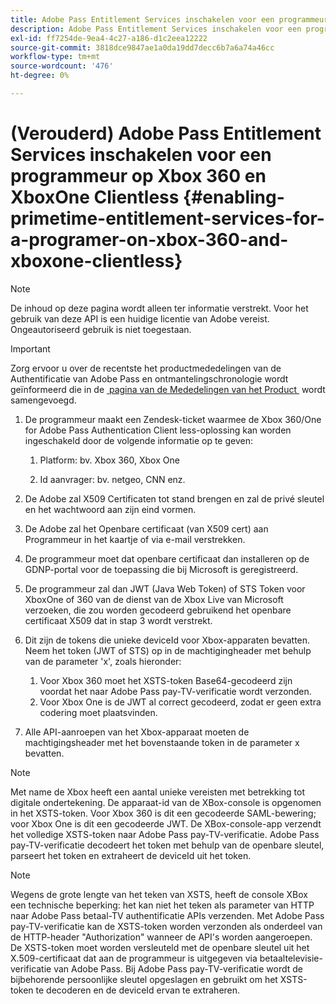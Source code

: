 ```yaml
---
title: Adobe Pass Entitlement Services inschakelen voor een programmeur op Xbox 360 en XboxOne-client
description: Adobe Pass Entitlement Services inschakelen voor een programmeur op Xbox 360 en XboxOne-client
exl-id: ff7254de-9ea4-4c27-a186-d1c2eea12222
source-git-commit: 3818dce9847ae1a0da19dd7decc6b7a6a74a46cc
workflow-type: tm+mt
source-wordcount: '476'
ht-degree: 0%

---
```


# (Verouderd) Adobe Pass Entitlement Services inschakelen voor een programmeur op Xbox 360 en XboxOne Clientless {#enabling-primetime-entitlement-services-for-a-programer-on-xbox-360-and-xboxone-clientless}

>[!NOTE]
>
>De inhoud op deze pagina wordt alleen ter informatie verstrekt. Voor het gebruik van deze API is een huidige licentie van Adobe vereist. Ongeautoriseerd gebruik is niet toegestaan.

>[!IMPORTANT]
>
> Zorg ervoor u over de recentste het productmededelingen van de Authentificatie van Adobe Pass en ontmantelingschronologie wordt geïnformeerd die in de [&#x200B; pagina van de Mededelingen van het Product &#x200B;](/help/authentication/product-announcements.md) wordt samengevoegd.


1. De programmeur maakt een Zendesk-ticket waarmee de Xbox 360/One for Adobe Pass Authentication Client less-oplossing kan worden ingeschakeld door de volgende informatie op te geven:

   1. Platform: bv. Xbox 360, Xbox One

   1. Id aanvrager: bv. netgeo, CNN enz.

1. De Adobe zal X509 Certificaten tot stand brengen en zal de privé sleutel en het wachtwoord aan zijn eind vormen.

1. De Adobe zal het Openbare certificaat (van X509 cert) aan Programmeur in het kaartje of via e-mail verstrekken.

1. De programmeur moet dat openbare certificaat dan installeren op de GDNP-portal voor de toepassing die bij Microsoft is geregistreerd.

1. De programmeur zal dan JWT (Java Web Token) of STS Token voor XboxOne of 360 van de dienst van de Xbox Live van Microsoft verzoeken, die zou worden gecodeerd gebruikend het openbare certificaat X509 dat in stap 3 wordt verstrekt.

1. Dit zijn de tokens die unieke deviceId voor Xbox-apparaten bevatten. Neem het token (JWT of STS) op in de machtigingheader met behulp van de parameter &#39;x&#39;, zoals hieronder:

   1. Voor Xbox 360 moet het XSTS-token Base64-gecodeerd zijn voordat het naar Adobe Pass pay-TV-verificatie wordt verzonden.
   1. Voor Xbox One is de JWT al correct gecodeerd, zodat er geen extra codering moet plaatsvinden.

1. Alle API-aanroepen van het Xbox-apparaat moeten de machtigingsheader met het bovenstaande token in de parameter x bevatten.



>[!NOTE]
>
>Met name de Xbox heeft een aantal unieke vereisten met betrekking tot digitale ondertekening. De apparaat-id van de XBox-console is opgenomen in het XSTS-token.  Voor Xbox 360 is dit een gecodeerde SAML-bewering; voor Xbox One is dit een gecodeerde JWT. De XBox-console-app verzendt het volledige XSTS-token naar Adobe Pass pay-TV-verificatie. Adobe Pass pay-TV-verificatie decodeert het token met behulp van de openbare sleutel, parseert het token en extraheert de deviceId uit het token.

>[!NOTE]
>
>Wegens de grote lengte van het teken van XSTS, heeft de console XBox een technische beperking: het kan niet het teken als parameter van HTTP naar Adobe Pass betaal-TV authentificatie APIs verzenden. Met Adobe Pass pay-TV-verificatie kan de XSTS-token worden verzonden als onderdeel van de HTTP-header &quot;Authorization&quot; wanneer de API&#39;s worden aangeroepen. De XSTS-token moet worden versleuteld met de openbare sleutel uit het X.509-certificaat dat aan de programmeur is uitgegeven via betaaltelevisie-verificatie van Adobe Pass. Bij Adobe Pass pay-TV-verificatie wordt de bijbehorende persoonlijke sleutel opgeslagen en gebruikt om het XSTS-token te decoderen en de deviceId ervan te extraheren.
